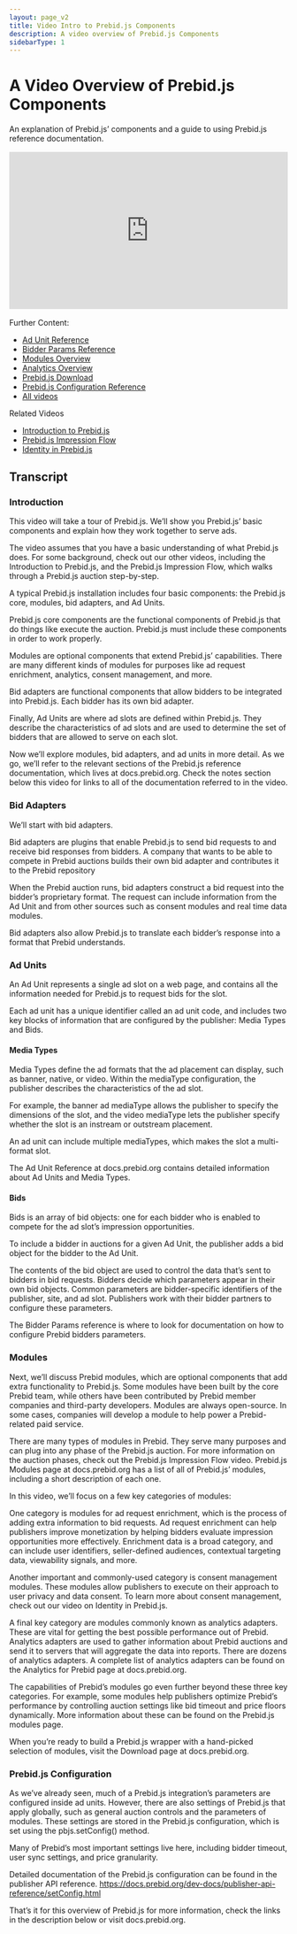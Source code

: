 ```yaml
---
layout: page_v2
title: Video Intro to Prebid.js Components
description: A video overview of Prebid.js Components
sidebarType: 1
---
```


# A Video Overview of Prebid.js Components

An explanation of Prebid.js’ components and a guide to using Prebid.js reference documentation.

<div style="padding:56.25% 0 0 0;margin: 1rem 0;position:relative;"><iframe src="https://player.vimeo.com/video/826314008?h=ec9fad7080&amp;badge=0&amp;autopause=0&amp;player_id=0&amp;app_id=58479" frameborder="0" allow="autoplay; fullscreen; picture-in-picture" allowfullscreen style="position:absolute;top:0;left:0;width:100%;height:100%;" title="Components of Prebid.js"></iframe></div><script src="https://player.vimeo.com/api/player.js"></script>

Further Content:

- [Ad Unit Reference](/dev-docs/adunit-reference.html)
- [Bidder Params Reference](/dev-docs/bidders.html)
- [Modules Overview](/dev-docs/modules/)
- [Analytics Overview](/overview/analytics.html)
- [Prebid.js Download](/download.html)
- [Prebid.js Configuration Reference](/dev-docs/publisher-api-reference/setConfig.html)
- [All videos](/overview/all-videos.html)

Related Videos

- [Introduction to Prebid.js](/prebid/prebidjs-video.html)
- [Prebid.js Impression Flow](/prebid/prebidjs-flow-video.html)
- [Identity in Prebid.js](/identity/prebid-identity-video.html)

## Transcript

### Introduction

This video will take a tour of Prebid.js. We’ll show you Prebid.js’ basic components and explain how they work together to serve ads.

The video assumes that you have a basic understanding of what Prebid.js does. For some background, check out our other videos, including the Introduction to Prebid.js, and the Prebid.js Impression Flow, which walks through a Prebid.js auction step-by-step.

A typical Prebid.js installation includes four basic components: the Prebid.js core, modules, bid adapters, and Ad Units.

Prebid.js core components  are the functional components of Prebid.js that do things like execute the auction. Prebid.js must include these components in order to work properly.

Modules are optional components that extend Prebid.js’ capabilities. There are many different kinds of modules for purposes like ad request enrichment, analytics, consent management, and more.

Bid adapters are functional components that allow bidders to be integrated into Prebid.js. Each bidder has its own bid adapter.

Finally, Ad Units are where ad slots are defined within Prebid.js. They describe the characteristics of ad slots and are used to determine the set of bidders that are allowed to serve on each slot.

Now we’ll explore modules, bid adapters, and ad units in more detail. As we go, we’ll refer to the relevant sections of the Prebid.js reference documentation, which lives at docs.prebid.org. Check the notes section below this video for links to all of the documentation referred to in the video.

### Bid Adapters

We’ll start with bid adapters.

Bid adapters are plugins that enable Prebid.js to send bid requests to and receive bid responses from bidders. A company that wants to be able to compete in Prebid auctions builds their own bid adapter and contributes it to the Prebid repository

When the Prebid auction runs, bid adapters construct a bid request into the bidder’s proprietary format. The request can include information from the Ad Unit and from other sources such as consent modules and real time data modules.

Bid adapters also allow Prebid.js to translate each bidder’s response into a format that Prebid understands.

### Ad Units

An Ad Unit represents a single ad slot on a web page, and contains all the information needed for Prebid.js to request bids for the slot.

Each ad unit has a unique identifier called an ad unit code, and includes two key blocks of information that are configured by the publisher: Media Types and Bids.

#### Media Types

Media Types define the ad formats that the ad placement can display, such as banner, native, or video. Within the mediaType configuration, the publisher describes the characteristics of the ad slot.

For example, the banner ad mediaType allows the publisher to specify the dimensions of the slot, and the video mediaType lets the publisher specify whether the slot is an instream or outstream placement.

An ad unit can include multiple mediaTypes, which makes the slot a multi-format slot.

The Ad Unit Reference at docs.prebid.org contains detailed information about Ad Units and Media Types.

#### Bids

Bids is an array of bid objects: one for each bidder who is enabled to compete for the ad slot’s impression opportunities.

To include a bidder in auctions for a given Ad Unit, the publisher adds a bid object for the bidder to the Ad Unit.

The contents of the bid object are used to control the data that’s sent to bidders in bid requests. Bidders decide which parameters appear in their own bid objects. Common parameters are bidder-specific identifiers of the publisher, site, and ad slot. Publishers work with their bidder partners to configure these parameters.

The Bidder Params reference is where to look for documentation on how to configure Prebid bidders parameters.  

### Modules

Next, we’ll discuss Prebid modules, which are optional components that add extra functionality to Prebid.js. Some modules have been built by the core Prebid team, while others have been contributed by Prebid member companies and third-party developers. Modules are always open-source. In some cases, companies will develop a module to help power a Prebid-related paid service.

There are many types of modules in Prebid. They serve many purposes and can plug into any phase of the Prebid.js auction. For more information on the auction phases, check out the Prebid.js Impression Flow video. Prebid.js Modules page at docs.prebid.org has a list of all of Prebid.js’ modules, including a short description of each one.

In this video, we’ll focus on a few key categories of modules:

One category is modules for ad request enrichment, which is the process of adding extra information to bid requests. Ad request enrichment can help publishers improve monetization by helping bidders evaluate impression opportunities more effectively. Enrichment data is a broad category, and can include user identifiers, seller-defined audiences, contextual targeting data, viewability signals, and more.

Another important and commonly-used category is consent management modules. These modules allow publishers to execute on their approach to user privacy and data consent. To learn more about consent management, check out our video on Identity in Prebid.js.

A final key category are modules commonly known as analytics adapters. These are vital for getting the best possible performance out of Prebid. Analytics adapters are used to gather information about Prebid auctions and send it to servers that will aggregate the data into reports. There are dozens of analytics adapters. A complete list of analytics adapters can be found on the Analytics for Prebid page at docs.prebid.org.

The capabilities of Prebid’s modules go even further beyond these three key categories. For example, some modules help publishers optimize Prebid’s performance by controlling auction settings like bid timeout and price floors dynamically. More information about these can be found on the Prebid.js modules page.

When you’re ready to build a Prebid.js wrapper with a hand-picked selection of modules, visit the Download page at docs.prebid.org.

### Prebid.js Configuration

As we’ve already seen, much of a Prebid.js integration’s parameters are configured inside ad units. However, there are also settings of Prebid.js that apply globally, such as general auction controls and the parameters of modules. These settings are stored in the Prebid.js configuration, which is set using the pbjs.setConfig() method.

Many of Prebid’s most important settings live here, including bidder timeout, user sync settings, and price granularity.

Detailed documentation of the Prebid.js configuration can be found in the publisher API reference. <https://docs.prebid.org/dev-docs/publisher-api-reference/setConfig.html>

That’s it for this overview of Prebid.js for more information, check the links in the description below or visit docs.prebid.org.

